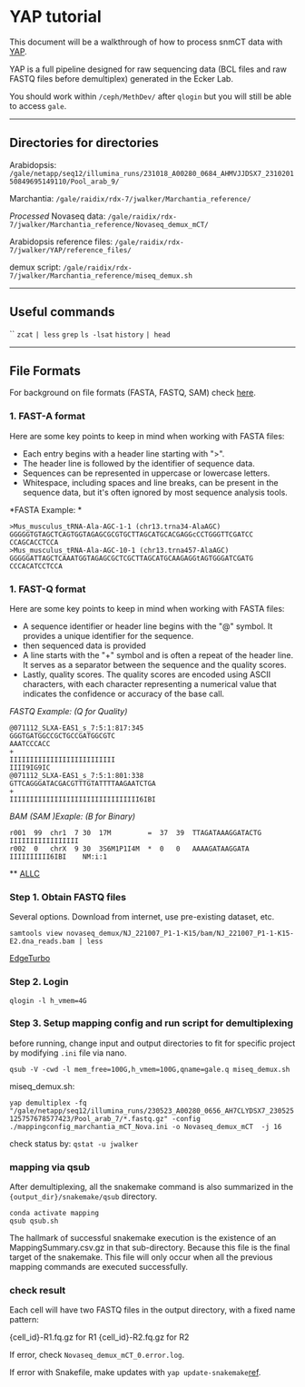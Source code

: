 # YAP tutorial
This document will be a walkthrough of how to process snmCT data with [YAP](https://hq-1.gitbook.io/mc/). 

YAP is a full pipeline designed for raw sequencing data (BCL files and raw FASTQ files before demultiplex) generated in the Ecker Lab.

You should work within `/ceph/MethDev/` after `qlogin` but you will still be able to access `gale`.

---

## Directories for directories

Arabidopsis: `/gale/netapp/seq12/illumina_runs/231018_A00280_0684_AHMVJJDSX7_231020150849695149110/Pool_arab_9/`

Marchantia: `/gale/raidix/rdx-7/jwalker/Marchantia_reference/`

*Processed* Novaseq data: `/gale/raidix/rdx-7/jwalker/Marchantia_reference/Novaseq_demux_mCT/`

Arabidopsis reference files: `/gale/raidix/rdx-7/jwalker/YAP/reference_files/`

demux script: `/gale/raidix/rdx-7/jwalker/Marchantia_reference/miseq_demux.sh`

---

## Useful commands
``
`zcat`
`| less`
`grep`
`ls -lsat`
`history`
`| head`

---

## File Formats

For background on file formats (FASTA, FASTQ, SAM) check [here](https://bioinformatics.stackexchange.com/questions/14/what-is-the-difference-between-fasta-fastq-and-sam-file-formats).

### 1. FAST-A format

Here are some key points to keep in mind when working with FASTA files:

- Each entry begins with a header line starting with ">".
- The header line is followed by the identifier of sequence data.
- Sequences can be represented in uppercase or lowercase letters.
- Whitespace, including spaces and line breaks, can be present in the sequence data, but it's often ignored by most sequence analysis tools.

*FASTA Example: *
```
>Mus_musculus_tRNA-Ala-AGC-1-1 (chr13.trna34-AlaAGC)
GGGGGTGTAGCTCAGTGGTAGAGCGCGTGCTTAGCATGCACGAGGcCCTGGGTTCGATCC
CCAGCACCTCCA
>Mus_musculus_tRNA-Ala-AGC-10-1 (chr13.trna457-AlaAGC)
GGGGGATTAGCTCAAATGGTAGAGCGCTCGCTTAGCATGCAAGAGGtAGTGGGATCGATG
CCCACATCCTCCA
```

### 1. FAST-Q format

Here are some key points to keep in mind when working with FASTA files:
- A sequence identifier or header line begins with the "@" symbol. It provides a unique identifier for the sequence.
- then sequenced data is provided
- A line starts with the "+" symbol and is often a repeat of the header line. It serves as a separator between the sequence and the quality scores.
- Lastly, quality scores. The quality scores are encoded using ASCII characters, with each character representing a numerical value that indicates the confidence or accuracy of the base call.
  

*FASTQ Example:  (Q for Quality)*
```
@071112_SLXA-EAS1_s_7:5:1:817:345
GGGTGATGGCCGCTGCCGATGGCGTC
AAATCCCACC
+
IIIIIIIIIIIIIIIIIIIIIIIIII
IIII9IG9IC
@071112_SLXA-EAS1_s_7:5:1:801:338
GTTCAGGGATACGACGTTTGTATTTTAAGAATCTGA
+
IIIIIIIIIIIIIIIIIIIIIIIIIIIIIIII6IBI
```

*BAM (SAM )Exaple: (B for Binary)*
```
r001  99  chr1  7 30  17M         =  37  39  TTAGATAAAGGATACTG   IIIIIIIIIIIIIIIII
r002  0   chrX  9 30  3S6M1P1I4M  *  0   0   AAAAGATAAGGATA      IIIIIIIIII6IBI    NM:i:1
```
**
[ALLC](https://hq-1.gitbook.io/mc/tech-background/file-formats#allc-file)

### Step 1. Obtain FASTQ files

Several options. Download from internet, use pre-existing dataset, etc.

`samtools view novaseq_demux/NJ_221007_P1-1-K15/bam/NJ_221007_P1-1-K15-E2.dna_reads.bam | less`

[EdgeTurbo](https://ngdc.cncb.ac.cn/ettrans/files/edgeturbo%E5%AE%A2%E6%88%B7%E7%AB%AF%EF%BC%88linux%E7%89%88%EF%BC%89%E4%BD%BF%E7%94%A8%E6%8C%87%E5%8D%97.pdf)

### Step 2. Login
`qlogin -l h_vmem=4G`

### Step 3. Setup mapping config and run script for demultiplexing

before running, change input and output directories to fit for specific project by modifying `.ini` file via nano.


`qsub -V -cwd -l mem_free=100G,h_vmem=100G,qname=gale.q miseq_demux.sh`

miseq_demux.sh:

`yap demultiplex -fq "/gale/netapp/seq12/illumina_runs/230523_A00280_0656_AH7CLYDSX7_230525125757678577423/Pool_arab_7/*.fastq.gz" -config ./mappingconfig_marchantia_mCT_Nova.ini -o Novaseq_demux_mCT  -j 16`

check status by:
`qstat -u jwalker`

### mapping via qsub

After demultiplexing, all the snakemake command is also summarized in the `{output_dir}/snakemake/qsub` directory. 

```
conda activate mapping
qsub qsub.sh
```

The hallmark of successful snakemake execution is the existence of an MappingSummary.csv.gz in that sub-directory. Because this file is the final target of the snakemake. This file will only occur when all the previous mapping commands are executed successfully.

### check result

Each cell will have two FASTQ files in the output directory, with a fixed name pattern:

{cell_id}-R1.fq.gz for R1
{cell_id}-R2.fq.gz for R2

If error, check `Novaseq_demux_mCT_0.error.log`.

If error with Snakefile, make updates with `yap update-snakemake`[ref](https://snakemake.readthedocs.io/en/stable/).





